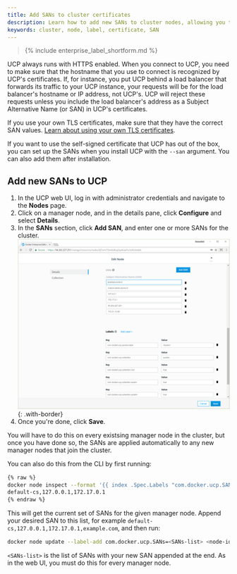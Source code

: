 ```yaml
---
title: Add SANs to cluster certificates
description: Learn how to add new SANs to cluster nodes, allowing you to connect to UCP with a different hostname
keywords: cluster, node, label, certificate, SAN
---
```


>{% include enterprise_label_shortform.md %}

UCP always runs with HTTPS enabled. When you connect to UCP, you need to make
sure that the hostname that you use to connect is recognized by UCP's
certificates. If, for instance, you put UCP behind a load balancer that
forwards its traffic to your UCP instance, your requests will be for the load
balancer's hostname or IP address, not UCP's. UCP will reject these requests
unless you include the load balancer's address as a Subject Alternative Name
(or SAN) in UCP's certificates.

If you use your own TLS certificates, make sure that they have the correct SAN
values.
[Learn about using your own TLS certificates](use-your-own-tls-certificates.md).

If you want to use the self-signed certificate that UCP has out of the box, you
can set up the SANs when you install UCP with the `--san` argument. You can
also add them after installation.

## Add new SANs to UCP

1.  In the UCP web UI, log in with administrator credentials and navigate to
    the **Nodes** page.
2.  Click on a manager node, and in the details pane, click **Configure** and
    select **Details**.
3.  In the **SANs** section, click **Add SAN**, and enter one or more SANs
    for the cluster.
    ![](../../images/add-sans-to-cluster-1.png){: .with-border}
4.  Once you're done, click **Save**.

You will have to do this on every existsing manager node in the cluster,
but once you have done so, the SANs are applied automatically to any new
manager nodes that join the cluster.

You can also do this from the CLI by first running:

```bash
{% raw %}
docker node inspect --format '{{ index .Spec.Labels "com.docker.ucp.SANs" }}' <node-id>
default-cs,127.0.0.1,172.17.0.1
{% endraw %}
```

This will get the current set of SANs for the given manager node. Append your
desired SAN to this list, for example `default-cs,127.0.0.1,172.17.0.1,example.com`,
and then run:

```bash
docker node update --label-add com.docker.ucp.SANs=<SANs-list> <node-id>
```

`<SANs-list>` is the list of SANs with your new SAN appended at the end. As in
the web UI, you must do this for every manager node.

